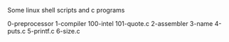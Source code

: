 Some linux shell scripts and c programs

0-preprocessor
1-compiler
100-intel
101-quote.c
2-assembler
3-name
4-puts.c
5-printf.c
6-size.c
